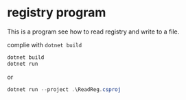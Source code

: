 # registry program

This is a program see how to read registry and write to a file.

complie with `dotnet build`

```csharp
dotnet build
dotnet run

```

or

```powershell
dotnet run --project .\ReadReg.csproj
```
